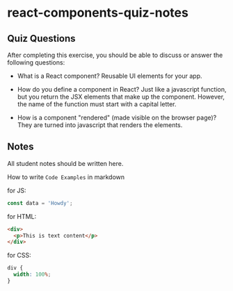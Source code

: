# react-components-quiz-notes

## Quiz Questions

After completing this exercise, you should be able to discuss or answer the following questions:

- What is a React component?
  Reusable UI elements for your app.

- How do you define a component in React?
  Just like a javascript function, but you return the JSX elements that make up the component. However, the name of the function must start with a capital letter.

- How is a component "rendered" (made visible on the browser page)?
  They are turned into javascript that renders the elements.

## Notes

All student notes should be written here.

How to write `Code Examples` in markdown

for JS:

```javascript
const data = 'Howdy';
```

for HTML:

```html
<div>
  <p>This is text content</p>
</div>
```

for CSS:

```css
div {
  width: 100%;
}
```
